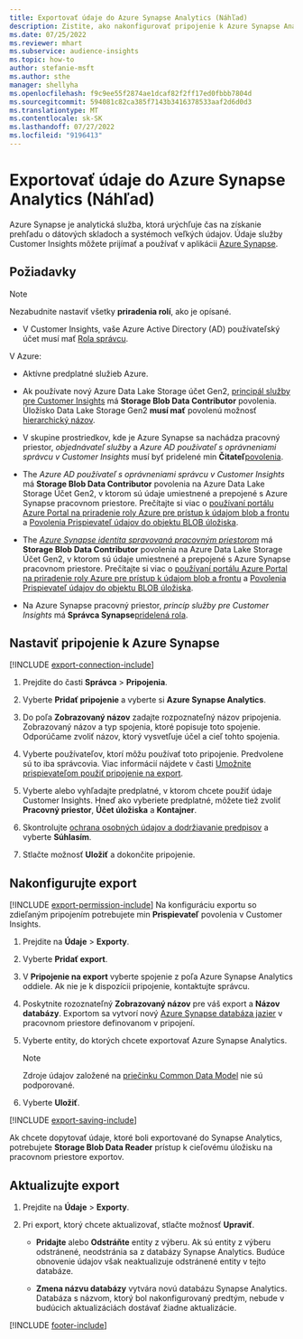 ```yaml
---
title: Exportovať údaje do Azure Synapse Analytics (Náhľad)
description: Zistite, ako nakonfigurovať pripojenie k Azure Synapse Analytics.
ms.date: 07/25/2022
ms.reviewer: mhart
ms.subservice: audience-insights
ms.topic: how-to
author: stefanie-msft
ms.author: sthe
manager: shellyha
ms.openlocfilehash: f9c9ee55f2874ae1dcaf82f2ff17ed0fbbb7804d
ms.sourcegitcommit: 594081c82ca385f7143b3416378533aaf2d6d0d3
ms.translationtype: MT
ms.contentlocale: sk-SK
ms.lasthandoff: 07/27/2022
ms.locfileid: "9196413"
---
```

# <a name="export-data-to-azure-synapse-analytics-preview"></a>Exportovať údaje do Azure Synapse Analytics (Náhľad)

Azure Synapse je analytická služba, ktorá urýchľuje čas na získanie prehľadu o dátových skladoch a systémoch veľkých údajov. Údaje služby Customer Insights môžete prijímať a používať v aplikácii [Azure Synapse](/azure/synapse-analytics/overview-what-is).

## <a name="prerequisites"></a>Požiadavky

> [!NOTE]
> Nezabudnite nastaviť všetky **priradenia rolí**, ako je opísané.

- V Customer Insights, vaše Azure Active Directory (AD) používateľský účet musí mať [Rola správcu](permissions.md#assign-roles-and-permissions).

V Azure:

- Aktívne predplatné služieb Azure.

- Ak používate nový Azure Data Lake Storage účet Gen2, [principál služby pre Customer Insights](connect-service-principal.md) má **Storage Blob Data Contributor** povolenia. Úložisko Data Lake Storage Gen2 **musí mať** povolenú možnosť [hierarchický názov](/azure/storage/blobs/data-lake-storage-namespace).

- V skupine prostriedkov, kde je Azure Synapse sa nachádza pracovný priestor, *objednávateľ služby* a *Azure AD používateľ s oprávneniami správcu v Customer Insights* musí byť pridelené min **Čitateľ**[povolenia](/azure/role-based-access-control/role-assignments-portal).

- The *Azure AD používateľ s oprávneniami správcu v Customer Insights* má **Storage Blob Data Contributor** povolenia na Azure Data Lake Storage Účet Gen2, v ktorom sú údaje umiestnené a prepojené s Azure Synapse pracovnom priestore. Prečítajte si viac o [používaní portálu Azure Portal na priradenie roly Azure pre prístup k údajom blob a frontu](/azure/storage/common/storage-auth-aad-rbac-portal) a [Povolenia Prispievateľ údajov do objektu BLOB úložiska](/azure/role-based-access-control/built-in-roles#storage-blob-data-contributor).

- The *[Azure Synapse identita spravovaná pracovným priestorom](/azure/synapse-analytics/security/synapse-workspace-managed-identity)* má **Storage Blob Data Contributor** povolenia na Azure Data Lake Storage Účet Gen2, v ktorom sú údaje umiestnené a prepojené s Azure Synapse pracovnom priestore. Prečítajte si viac o [používaní portálu Azure Portal na priradenie roly Azure pre prístup k údajom blob a frontu](/azure/storage/common/storage-auth-aad-rbac-portal) a [Povolenia Prispievateľ údajov do objektu BLOB úložiska](/azure/role-based-access-control/built-in-roles#storage-blob-data-contributor).

- Na Azure Synapse pracovný priestor, *princíp služby pre Customer Insights* má **Správca Synapse**[pridelená rola](/azure/synapse-analytics/security/how-to-set-up-access-control).

## <a name="set-up-connection-to-azure-synapse"></a>Nastaviť pripojenie k Azure Synapse

[!INCLUDE [export-connection-include](includes/export-connection-admn.md)]

1. Prejdite do časti **Správca** > **Pripojenia**.

1. Vyberte **Pridať pripojenie** a vyberte si **Azure Synapse Analytics**.

1. Do poľa **Zobrazovaný názov** zadajte rozpoznateľný názov pripojenia. Zobrazovaný názov a typ spojenia, ktoré popisuje toto spojenie. Odporúčame zvoliť názov, ktorý vysvetľuje účel a cieľ tohto spojenia.

1. Vyberte používateľov, ktorí môžu používať toto pripojenie. Predvolene sú to iba správcovia. Viac informácií nájdete v časti [Umožnite prispievateľom použiť pripojenie na export](connections.md#allow-contributors-to-use-a-connection-for-exports).

1. Vyberte alebo vyhľadajte predplatné, v ktorom chcete použiť údaje Customer Insights. Hneď ako vyberiete predplatné, môžete tiež zvoliť **Pracovný priestor**, **Účet úložiska** a **Kontajner**.

1. Skontrolujte [ochrana osobných údajov a dodržiavanie predpisov](connections.md#data-privacy-and-compliance) a vyberte **Súhlasím**.

1. Stlačte možnosť **Uložiť** a dokončite pripojenie.

## <a name="configure-an-export"></a>Nakonfigurujte export

[!INCLUDE [export-permission-include](includes/export-permission.md)] Na konfiguráciu exportu so zdieľaným pripojením potrebujete min **Prispievateľ** povolenia v Customer Insights.

1. Prejdite na **Údaje** > **Exporty**.

1. Vyberte **Pridať export**.

1. V **Pripojenie na export** vyberte spojenie z poľa Azure Synapse Analytics oddiele. Ak nie je k dispozícii pripojenie, kontaktujte správcu.

1. Poskytnite rozoznateľný **Zobrazovaný názov** pre váš export a **Názov databázy**. Exportom sa vytvorí nový [Azure Synapse databáza jazier](/azure/synapse-analytics/database-designer/concepts-lake-database) v pracovnom priestore definovanom v pripojení.

1. Vyberte entity, do ktorých chcete exportovať Azure Synapse Analytics.
   > [!NOTE]
   > Zdroje údajov založené na [priečinku Common Data Model](connect-common-data-model.md) nie sú podporované.

1. Vyberte **Uložiť**.

[!INCLUDE [export-saving-include](includes/export-saving.md)]

Ak chcete dopytovať údaje, ktoré boli exportované do Synapse Analytics, potrebujete **Storage Blob Data Reader** prístup k cieľovému úložisku na pracovnom priestore exportov.

## <a name="update-an-export"></a>Aktualizujte export

1. Prejdite na **Údaje** > **Exporty**.

1. Pri export, ktorý chcete aktualizovať, stlačte možnosť **Upraviť**.

   - **Pridajte** alebo **Odstráňte** entity z výberu. Ak sú entity z výberu odstránené, neodstránia sa z databázy Synapse Analytics. Budúce obnovenie údajov však neaktualizuje odstránené entity v tejto databáze.

   - **Zmena názvu databázy** vytvára novú databázu Synapse Analytics. Databáza s názvom, ktorý bol nakonfigurovaný predtým, nebude v budúcich aktualizáciách dostávať žiadne aktualizácie.

[!INCLUDE [footer-include](includes/footer-banner.md)]
